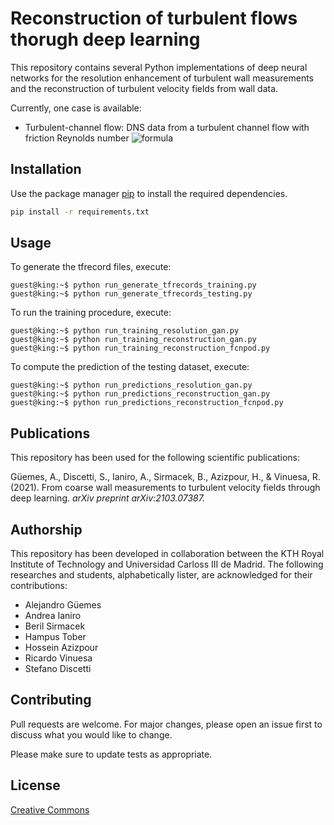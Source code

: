 # **Reconstruction of turbulent flows thorugh deep learning**

This repository contains several Python implementations of deep neural networks for the resolution enhancement of turbulent wall measurements and the reconstruction of turbulent velocity fields from wall data.

Currently, one case is available:

*   Turbulent-channel flow: DNS data from a turbulent channel flow with friction Reynolds number ![formula](https://render.githubusercontent.com/render/math?math=Re_{\tau}=180) 

## **Installation**

Use the package manager [pip](https://pip.pypa.io/en/stable/) to install the required dependencies.

```bash
pip install -r requirements.txt
```

## **Usage**

To generate the tfrecord files, execute:

```console
guest@king:~$ python run_generate_tfrecords_training.py 
guest@king:~$ python run_generate_tfrecords_testing.py 
```

To run the training procedure, execute:

```console
guest@king:~$ python run_training_resolution_gan.py
guest@king:~$ python run_training_reconstruction_gan.py
guest@king:~$ python run_training_reconstruction_fcnpod.py
```

To compute the prediction of the testing dataset, execute:

```console
guest@king:~$ python run_predictions_resolution_gan.py
guest@king:~$ python run_predictions_reconstruction_gan.py
guest@king:~$ python run_predictions_reconstruction_fcnpod.py
```

## **Publications**
This repository has been used for the following scientific publications:

Güemes, A., Discetti, S., Ianiro, A., Sirmacek, B., Azizpour, H., & Vinuesa, R. (2021). From coarse wall measurements to turbulent velocity fields through deep learning. *arXiv preprint arXiv:2103.07387.*

## **Authorship**
This repository has been developed in collaboration between the KTH Royal Institute of Technology and Universidad Carloss III de Madrid. The following researches and students, alphabetically lister, are acknowledged for their contributions:
- Alejandro Güemes
- Andrea Ianiro
- Beril Sirmacek
- Hampus Tober
- Hossein Azizpour
- Ricardo Vinuesa
- Stefano Discetti

## **Contributing**
Pull requests are welcome. For major changes, please open an issue first to discuss what you would like to change.

Please make sure to update tests as appropriate.

## **License**
[Creative Commons](https://creativecommons.org)
